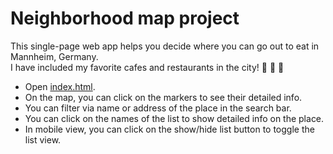 # Neighborhood map project
This single-page web app helps you decide where you can go out to eat in Mannheim, Germany. <br>
I have included my favorite cafes and restaurants in the city! :fork_and_knife: :wine_glass: :beers:

* Open [index.html](http://sunyoungsh.github.io/FEND-neighborhood-map-final).
* On the map, you can click on the markers to see their detailed info.
* You can filter via name or address of the place in the search bar.
* You can click on the names of the list to show detailed info on the place.
* In mobile view, you can click on the show/hide list button to toggle the list view.

